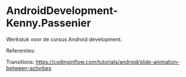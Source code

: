 # AndroidDevelopment-Kenny.Passenier

Werkstuk voor de cursus Android development.

Referenties: 

Transitions: https://codinginflow.com/tutorials/android/slide-animation-between-activities
